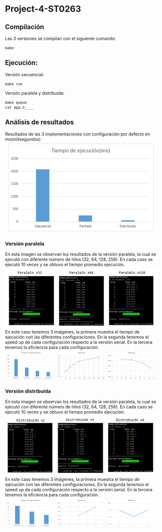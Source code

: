 # Project-4-ST0263
## Compilación
Las 3 versiones se compilan con el siguiente comando:
```
make
```
## Ejecución:
Versión secuencial:
```
make run
```
Versión paralela y distribuida:
```
make queue
cat app.o____
```
##  Análisis de resultados 
Resultados de las 3 implementaciones con configuración por defecto en ms(milisegundos)
![defecto](img/performance.jpg)

### Versión paralela
En esta imagen se observan los resultados de la versión paralela, la cual se ejecutó con diferente número de hilos (32, 64, 128, 256). En cada caso se ejecutó 10 veces y se obtuvo el tiempo promedio ejecución.
![defecto](img/parallel_02.jpg)
En este caso tenemos 3 imágenes, la primera muestra el tiempo de ejecución con las diferentes configuraciones. En la segunda tenemos el speed up de cada configuración respecto a la versión serial. En la tercera tenemos la eficiencia para cada configuración.
![defecto](img/parallel_03.jpg)

### Versión distribuida
En esta imagen se observan los resultados de la versión paralela, la cual se ejecutó con diferente número de hilos (32, 64, 128, 256). En cada caso se ejecutó 10 veces y se obtuvo el tiempo promedio ejecución.
![defecto](img/distributed_02.jpg)
En este caso tenemos 3 imágenes, la primera muestra el tiempo de ejecución con las diferentes configuraciones. En la segunda tenemos el speed up de cada configuración respecto a la versión serial. En la tercera tenemos la eficiencia para cada configuración.
![defecto](img/distributed_03.jpg)

